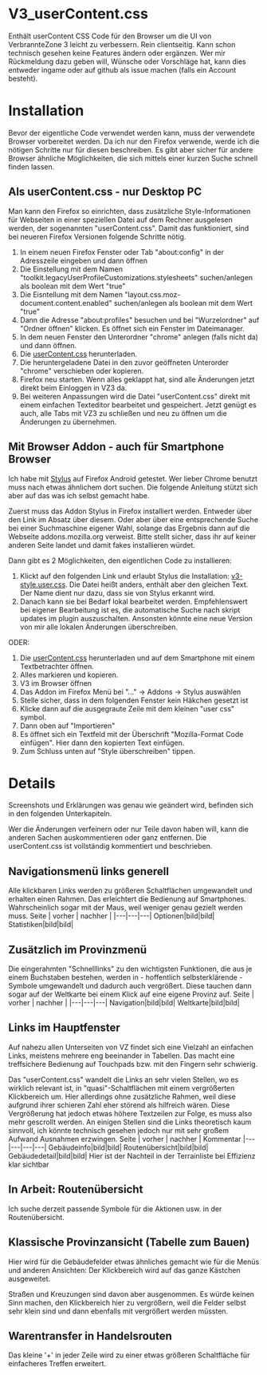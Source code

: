 # V3_userContent.css
Enthält userContent CSS Code für den Browser um die UI von VerbrannteZone 3 leicht zu verbessern. Rein clientseitig. Kann schon technisch gesehen keine Features ändern oder ergänzen.
Wer mir Rückmeldung dazu geben will, Wünsche oder Vorschläge hat, kann dies entweder ingame oder auf github als issue machen (falls ein Account besteht).

# Installation
Bevor der eigentliche Code verwendet werden kann, muss der verwendete Browser vorbereitet werden. Da ich nur den Firefox verwende, werde ich die nötigen Schritte nur für diesen beschreiben. Es gibt aber sicher für andere Browser ähnliche Möglichkeiten, die sich mittels einer kurzen Suche schnell finden lassen.

## Als userContent.css - nur Desktop PC
Man kann den Firefox so einrichten, dass zusätzliche Style-Informationen für Webseiten in einer speziellen Datei auf dem Rechner ausgelesen werden, der sogenannten "userContent.css". Damit das funktioniert, sind bei neueren Firefox Versionen folgende Schritte nötig.
1. In einem neuen Firefox Fenster oder Tab "about:config" in der Adresszeile eingeben und dann öffnen
2. Die Einstellung mit dem Namen "toolkit.legacyUserProfileCustomizations.stylesheets" suchen/anlegen als boolean mit dem Wert "true"
3. Die Eisntellung mit dem Namen "layout.css.moz-document.content.enabled" suchen/anlegen als boolean mit dem Wert "true"
4. Dann die Adresse "about:profiles" besuchen und bei "Wurzelordner" auf "Ordner öffnen" klicken. Es öffnet sich ein Fenster im Dateimanager.
5. In dem neuen Fenster den Unterordner "chrome" anlegen (falls nicht da) und dann öffnen.
6. Die [userContent.css](./raw/main/userContent.css) herunterladen.
7. Die heruntergeladene Datei in den zuvor geöffneten Unterorder "chrome" verschieben oder kopieren.
8. Firefox neu starten. Wenn alles geklappt hat, sind alle Änderungen jetzt direkt beim Einloggen in VZ3 da.
9. Bei weiteren Anpassungen wird die Datei "userContent.css" direkt mit einem einfachen Texteditor bearbeitet und gespeichert. Jetzt genügt es auch, alle Tabs mit VZ3 zu schließen und neu zu öffnen um die Änderungen zu übernehmen.

## Mit Browser Addon - auch für Smartphone Browser
Ich habe mit [Stylus](https://addons.mozilla.org/de/firefox/addon/styl-us/) auf Firefox Android getestet. Wer lieber Chrome benutzt muss nach etwas ähnlichem dort suchen. Die folgende Anleitung stützt sich aber auf das was ich selbst gemacht habe.

Zuerst muss das Addon Stylus in Firefox installiert werden. Entweder über den Link im Absatz über diesem. Oder aber über eine entsprechende Suche bei einer Suchmaschine eigener Wahl, solange das Ergebnis dann auf die Webseite addons.mozilla.org verweist. Bitte stellt sicher, dass ihr auf keiner anderen Seite landet und damit fakes installieren würdet.

Dann gibt es 2 Möglichkeiten, den eigentlichen Code zu installieren:
1. Klickt auf den folgenden Link und erlaubt Stylus die Installation: [v3-style.user.css](./raw/main/v3-style.user.css). Die Datei heißt anders, enthält aber den gleichen Text. Der Name dient nur dazu, dass sie von Stylus erkannt wird.
2. Danach kann sie bei Bedarf lokal bearbeitet werden. Empfehlenswert bei eigener Bearbeitung ist es, die automatische Suche nach skript updates im plugin auszuschalten. Ansonsten könnte eine neue Version von mir alle lokalen Änderungen überschreiben.
   
ODER:
1. Die [userContent.css](./raw/main/userContent.css) herunterladen und auf dem Smartphone mit einem Textbetrachter öffnen.
2. Alles markieren und kopieren.
3. V3 im Browser öffnen
4. Das Addon im Firefox Menü bei "..." -> Addons -> Stylus auswählen
5. Stelle sicher, dass in dem folgenden Fenster kein Häkchen gesetzt ist
6. Klicke dann auf die ausgegraute Zeile mit dem kleinen "user css" symbol.
7. Dann oben auf "Importieren"
8. Es öffnet sich ein Textfeld mit der Überschrift "Mozilla-Format Code einfügen". Hier dann den kopierten Text einfügen.
9. Zum Schluss unten auf "Style überschreiben" tippen.

# Details
Screenshots und Erklärungen was genau wie geändert wird, befinden sich in den folgenden Unterkapiteln. 

Wer die Änderungen verfeinern oder nur Teile davon haben will, kann die anderen Sachen auskommentieren oder ganz entfernen. Die userContent.css ist vollständig kommentiert und beschrieben.

## Navigationsmenü links generell
Alle klickbaren Links werden zu größeren Schaltflächen umgewandelt und erhalten einen Rahmen. Das erleichtert die Bedienung auf Smartphones. Wahrscheinlich sogar mit der Maus, weil weniger genau gezielt werden muss.
Seite | vorher | nachher |
|---|---|---|
Optionen|bild|bild|
Statistiken|bild|bild|

## Zusätzlich im Provinzmenü
Die eingerahmten "Schnelllinks" zu den wichtigsten Funktionen, die aus je einem Buchstaben bestehen, werden in - hoffentlich selbsterklärende - Symbole umgewandelt und dadurch auch vergrößert. Diese tauchen dann sogar auf der Weltkarte bei einem Klick auf eine eigene Provinz auf.
Seite | vorher | nachher |
|---|---|---|
Navigation|bild|bild|
Weltkarte|bild|bild|

## Links im Hauptfenster
Auf nahezu allen Unterseiten von VZ findet sich eine Vielzahl an einfachen Links, meistens mehrere eng beeinander in Tabellen. Das macht eine treffsichere Bedienung auf Touchpads bzw. mit den Fingern sehr schwierig. 

Das "userContent.css" wandelt die Links an sehr vielen Stellen, wo es wirklich relevant ist, in "quasi"-Schaltflächen mit einem vergrößerten Klickbereich um. Hier allerdings ohne zusätzliche Rahmen, weil diese aufgrund ihrer schieren Zahl eher störend als hilfreich wären. Diese Vergrößerung hat jedoch etwas höhere Textzeilen zur Folge, es muss also mehr gescrollt werden. An einigen Stellen sind die Links theoretisch kaum sinnvoll, ich könnte technisch gesehen jedoch nur mit sehr großem Aufwand Ausnahmen erzwingen.
Seite | vorher | nachher | Kommentar
|---|---|---|---|
Gebäudeinfo|bild|bild|
Routenübersicht|bild|bild|
Gebäudedetail|bild|bild| Hier ist der Nachteil in der Terrainliste bei Effizienz klar sichtbar

## In Arbeit: Routenübersicht
Ich suche derzeit passende Symbole für die Aktionen usw. in der Routenübersicht.

## Klassische Provinzansicht (Tabelle zum Bauen)
Hier wird für die Gebäudefelder etwas ähnliches gemacht wie für die Menüs und anderen Ansichten: Der Klickbereich wird auf das ganze Kästchen ausgeweitet. 

Straßen und Kreuzungen sind davon aber ausgenommen. Es würde keinen Sinn machen, den Klickbereich hier zu vergrößern, weil die Felder selbst sehr klein sind und dann ebenfalls mit vergrößert werden müssten.

## Warentransfer in Handelsrouten
Das kleine '+' in jeder Zeile wird zu einer etwas größeren Schaltfläche für einfacheres Treffen erweitert.
